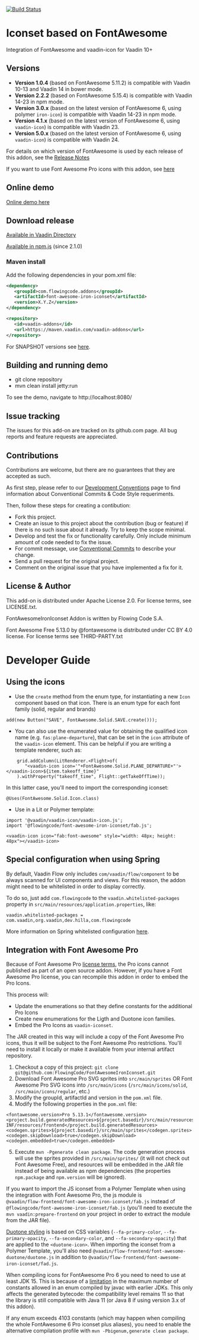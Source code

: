 [![Build Status](https://jenkins.flowingcode.com/job/FontAwesomeIronIconset-23-addon/badge/icon)](https://jenkins.flowingcode.com/job/FontAwesomeIronIconset-23-addon)

# Iconset based on FontAwesome

Integration of FontAwesome and vaadin-icon for Vaadin 10+

## Versions

- **Version 1.0.4** (based on FontAwesome 5.11.2) is compatible with Vaadin 10-13 and Vaadin 14 in bower mode. 
- **Version 2.2.2** (based on FontAwesome 5.15.4) is compatible with Vaadin 14-23 in npm mode.
- **Version 3.0.x** (based on the latest version of FontAwesome 6, using polymer `iron-icon`) is compatible with Vaadin 14-23 in npm mode.
- **Version 4.1.x** (based on the latest version of FontAwesome 6, using `vaadin-icon`) is compatible with Vaadin 23.
- **Version 5.0.x** (based on the latest version of FontAwesome 6, using `vaadin-icon`) is compatible with Vaadin 24.

For details on which version of FontAwesome is used by each release of this addon, see the [Release Notes](https://github.com/FlowingCode/FontAwesomeIronIconset/releases)

If you want to use Font Awesome Pro icons with this addon, see [here](#integration-with-font-awesome-pro)

## Online demo

[Online demo here](http://addonsv14.flowingcode.com/font-awesome-iron-iconset)

## Download release

[Available in Vaadin Directory](https://vaadin.com/directory/component/fontawesome-iron-iconset)

[Available in npm.js](https://www.npmjs.com/package/@flowingcode/font-awesome-iron-iconset) (since 2.1.0)

### Maven install

Add the following dependencies in your pom.xml file:

```xml
<dependency>
   <groupId>com.flowingcode.addons</groupId>
   <artifactId>font-awesome-iron-iconset</artifactId>
   <version>X.Y.Z</version>
</dependency>
```
<!-- the above dependency should be updated with latest released version information -->

```xml
<repository>
   <id>vaadin-addons</id>
   <url>https://maven.vaadin.com/vaadin-addons</url>
</repository>
```

For SNAPSHOT versions see [here](https://maven.flowingcode.com/snapshots/).

## Building and running demo

- git clone repository
- mvn clean install jetty:run

To see the demo, navigate to http://localhost:8080/

## Issue tracking

The issues for this add-on are tracked on its github.com page. All bug reports and feature requests are appreciated. 

## Contributions

Contributions are welcome, but there are no guarantees that they are accepted as such. 

As first step, please refer to our [Development Conventions](https://github.com/FlowingCode/DevelopmentConventions) page to find information about Conventional Commits & Code Style requeriments.

Then, follow these steps for creating a contibution:

- Fork this project.
- Create an issue to this project about the contribution (bug or feature) if there is no such issue about it already. Try to keep the scope minimal.
- Develop and test the fix or functionality carefully. Only include minimum amount of code needed to fix the issue.
- For commit message, use [Conventional Commits](https://github.com/FlowingCode/DevelopmentConventions/blob/main/conventional-commits.md) to describe your change.
- Send a pull request for the original project.
- Comment on the original issue that you have implemented a fix for it.

## License & Author

This add-on is distributed under Apache License 2.0. For license terms, see LICENSE.txt.

FontAwesomeIronIconset Addon is written by Flowing Code S.A.

Font Awesome Free 5.13.0 by @fontawesome is distributed under CC BY 4.0 license. For license terms see THIRD-PARTY.txt


# Developer Guide

## Using the icons

- Use the `create` method from the enum type, for instantiating a new `Icon` component based on that icon. There is an enum type for each font family (solid, regular and brands)

```
add(new Button("SAVE", FontAwesome.Solid.SAVE.create()));
```

- You can also use the enumerated value for obtaining the qualified icon name (e.g. `fas:plane-departure`), that can be set in the `icon` attribute of the `vaadin-icon` element. This can be helpful if you are writing a template renderer, such as:

```
	grid.addColumn(LitRenderer.<Flight>of(
	   "<vaadin-icon icon='"+FontAwesome.Solid.PLANE_DEPARTURE+"'></vaadin-icon>${item.takeoff_time}"
	).withProperty("takeoff_time", Flight::getTakeOffTime));
```

In this latter case, you'll need to import the corresponding iconset:
```
@Uses(FontAwesome.Solid.Icon.class)
```

- Use in a Lit or Polymer template:

```
import '@vaadin/vaadin-icon/vaadin-icon.js';
import '@flowingcode/font-awesome-iron-iconset/fab.js';
```

```
<vaadin-icon icon="fab:font-awesome" style="width: 48px; height: 48px"></vaadin-icon>
```

## Special configuration when using Spring

By default, Vaadin Flow only includes ```com/vaadin/flow/component``` to be always scanned for UI components and views. For this reason, the addon might need to be whitelisted in order to display correctly. 

To do so, just add ```com.flowingcode``` to the ```vaadin.whitelisted-packages``` property in ```src/main/resources/application.properties```, like:

```vaadin.whitelisted-packages = com.vaadin,org.vaadin,dev.hilla,com.flowingcode```
 
More information on Spring whitelisted configuration [here](https://vaadin.com/docs/latest/integrations/spring/configuration/#configure-the-scanning-of-packages).
## Integration with Font Awesome Pro

Because of Font Awesome Pro [license terms](https://fontawesome.com/license#what-creators-may-do), the Pro icons cannot published as part of an open source addon. 
However, if you have a Font Awesome Pro license, you can recompile this addon in order to embed the Pro Icons. 

This process will:
- Update the enumerations so that they define constants for the additional Pro Icons
- Create new enumerations for the Ligth and Duotone icon families.
- Embed the Pro Icons as `vaadin-iconset`.

The JAR created in this way will include a copy of the Font Awesome Pro icons, thus it will be subject to the Font Awesome Pro restrictions. You'll need to install it locally or make it available from your internal artifact repository. 
 
1. Checkout a copy of this project: `git clone git@github.com:FlowingCode/FontAwesomeIronIconset.git`
2. Download Font Awesome Pro SVG sprites into `src/main/sprites` OR Font Awesome Pro SVG icons into `/src/main/icons` (`/src/main/icons/solid`, `/src/main/icons/regular`, etc.)
3. Modify the groupId, artifactId and version in the `pom.xml` file.
4. Modify the following properties in the `pom.xml` file:
```
<fontawesome.version>Pro 5.13.1</fontawesome.version>
<project.build.generatedResources>${project.basedir}/src/main/resources/META-INF/resources/frontend</project.build.generatedResources>
<codegen.sprites>${project.basedir}/src/main/sprites</codegen.sprites>
<codegen.skipDownload>true</codegen.skipDownload>
<codegen.embedded>true</codegen.embedded>
```
5. Execute `mvn -Pgenerate clean package`. The code generation process will use the sprites provided in `/src/main/sprites/` (it will not check out Font Awesome Free), and resources will be embedded in the JAR file instead of being available as npm dependencies (the properties `npm.package` and `npm.version` will be ignored).

If you want to import the JS iconset from a Polymer Template when using the integration with Font Awesome Pro, the js module is  
`@vaadin/flow-frontend/font-awesome-iron-iconset/fab.js` instead of `@flowingcode/font-awesome-iron-iconset/fab.js` (you'll need to execute the `mvn vaadin:prepare-frontend` on your project in order to extract the module from the JAR file).

[Duotone styling](https://blog.fontawesome.com/introducing-duotone) is based on CSS variables (`--fa-primary-color`, `--fa-primary-opacity`, `--fa-secondary-color`, and `--fa-secondary-opacity`) that are applied to the `<duotone-icon>`. When importing the iconset from a Polymer Template, you'll also need `@vaadin/flow-frontend/font-awesome-duotone/duotone.js` in addition to `@vaadin/flow-frontend/font-awesome-iron-iconset/fad.js`.

When compiling icons for FontAwesome Pro 6 you need to need to use at least JDK 15. This is because of a [limitation](https://bugs.openjdk.java.net/browse/JDK-8241798) in the maximum number of constants allowed in an enum compiled by javac with earlier JDKs.
 This only affects the generated bytecode: the compatibility level remains 11 so that the library is still compatible with Java 11 (or Java 8 if using version 3.x of this addon).
 
If any enum exceeds 4103 constants (which may happen when compiling the whole FontAwesome 6 Pro iconset plus aliases), you need to enable the alternative compilation profile with `mvn -Pbigenum,generate clean package`.
